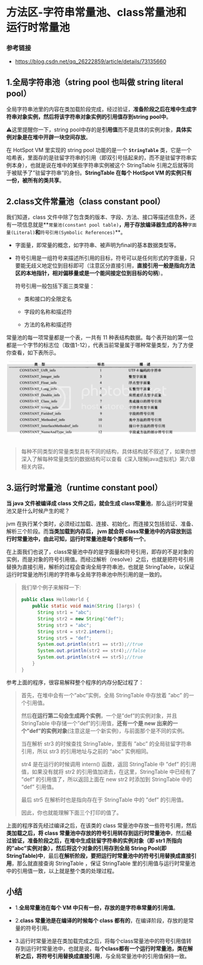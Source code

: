 方法区-字符串常量池、class常量池和运行时常量池
====

### 参考链接

- https://blog.csdn.net/qq_26222859/article/details/73135660

## 1.全局字符串池（string pool 也叫做 string literal pool）

全局字符串池里的内容在类加载阶段完成，经过验证，**准备阶段之后在堆中生成字符串对象实例，然后将该字符串对象实例的引用值存到string pool中**。

⚠️这里提醒你一下，string pool中存的是**引用值**而不是具体的实例对象，**具体实例对象是在堆中开辟一块空间存放**。 

在 HotSpot VM 里实现的 string pool 功能的是一个 **`StringTable`** 类，它是一个哈希表，里面存的是驻留字符串的引用（即双引号括起来的，而不是驻留字符串实例本身），也就是说在堆中的某些字符串实例被这个 StringTable 引用之后就等同于被赋予了”驻留字符串”的身份。**StringTable 在每个 HotSpot VM 的实例只有一份，被所有的类共享**。

## 2.class文件常量池（class constant pool）

我们知道，class 文件中除了包含类的版本、字段、方法、接口等描述信息外，还有一项信息就是**`常量池(constant pool table)`**，用于存放编译器生成的各种**`字面量(Literal)`**和**`符号引用(Symbolic References)`**。 

* 字面量，即常量的概念，如字符串、被声明为final的基本数据类型等。 

* 符号引用是一组符号来描述所引用的目标，符号可以是任何形式的字面量，只要能无歧义地定位到目标即可（注意区分直接引用，**直接引用一般是指向方法区的本地指针，相对偏移量或是一个能间接定位到目标的句柄**）。

	符号引用一般包括下面三类常量：

	* 类和接口的全限定名
	
	* 字段的名称和描述符
	
	* 方法的名称和描述符

常量池的每一项常量都是一个表，一共有 11 种表结构数据。每个表开始的第一位都是一个字节的标志位（取值1-12），代表当前常量属于哪种常量类型，为了方便你查看，如下表所示。

<div align="center"> <img src="pics/1-1方法区.png" width="500" style="zoom:100%"/> </div><br>

> 每种不同类型的常量类型具有不同的结构，具体结构就不叙述了，如果你想深入了解每种常量类型的数据结构可以查看《深入理解java虚拟机》第六章相关内容。

## 3.运行时常量池（runtime constant pool）

**当 java 文件被编译成 class 文件之后，就会生成 class常量池**，那么运行时常量池又是什么时候产生的呢？

jvm 在执行某个类时，必须经过加载、连接、初始化，而连接又包括验证、准备、解析三个阶段。而**当类加载到内存后， jvm 就会将 class常量池中的内容放到运行时常量池中，由此可知，运行时常量池是每个类都有一个**。

在上面我们也说了，class常量池中存的是字面量和符号引用，即存的不是对象的实例，而是对象的符号引用值。而经过解析（resolve）之后，也就是把符号引用替换为直接引用，解析的过程会查询全局字符串池，也就是 StringTable，以保证运行时常量池所引用的字符串与全局字符串池中所引用的是一致的。

> 我们举个例子来解释一下:
> 
> ```java
> public class HelloWorld {
>     public static void main(String []args) {
> 		String str1 = "abc"; 
> 		String str2 = new String("def"); 
> 		String str3 = "abc"; 
> 		String str4 = str2.intern(); 
> 		String str5 = "def"; 
> 		System.out.println(str1 == str3);//true 
> 		System.out.println(str2 == str4);//false 
> 		System.out.println(str4 == str5);//true
>     }
> }
> ```

参考上面的程序，很容易解释整个程序的内存分配过程了：

> 首先，在堆中会有一个”abc”实例，全局 StringTable 中存放着 ”abc” 的一个引用值。
> 
> 然后**在运行第二句会生成两个实例**，一个是”def”的实例对象，并且 StringTable 中存储一个”def”的引用值，**还有一个是 new 出来的一个”def”的实例对象**(注意这是一个新实例)，与前面那个是不同的实例。
> 
> 当在解析 str3 的时候查找 StringTable，里面有 ”abc” 的全局驻留字符串引用，所以 str3 的引用地址与之前的 “abc" 实例相同。
> 
> str4 是在运行的时候调用 intern() 函数，返回 StringTable 中 ”def” 的引用值，如果没有就将 str2 的引用值加进去，在这里，StringTable 中已经有了 ”def” 的引用值了，所以返回上面在 new str2 时添加到 StringTable 中的 “def” 引用值。
> 
> 最后 str5 在解析时也是指向存在于 StringTable 中的 ”def” 的引用值。
> 
> 因此，你也就能理解下面三个打印的值了。

上面的程序首先经过编译之后，在该类的 class 常量池中存放一些符号引用，然后**类加载之后，将 class 常量池中存放的符号引用转存到运行时常量池中**，然后**经过验证，准备阶段之后，在堆中生成驻留字符串的实例对象（即 str1 所指向的”abc”实例对象），然后将这个对象的引用存到全局 String Pool(即 StringTable)中**，最后**在解析阶段，要把运行时常量池中的符号引用替换成直接引用**，那么就直接查询 StringTable ，保证 StringTable 里的引用值与运行时常量池中的引用值一致，以上就是整个类的处理过程。

## 小结

* 1.**全局常量池在每个 VM 中只有一份，存放的是字符串常量的引用值**。

* 2.**class 常量池是在编译的时候每个 class 都有的**，在编译阶段，存放的是常量的符号引用。

* 3.运行时常量池是在类加载完成之后，将每个class常量池中的符号引用值转存到运行时常量池中，也就是说，每**个class都有一个运行时常量池，类在解析之后，将符号引用替换成直接引用**，与全局常量池中的引用值保持一致。
